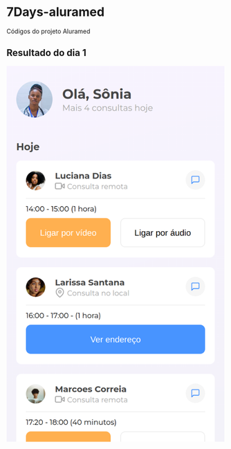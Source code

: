# 7Days-aluramed

Códigos do projeto Aluramed

## Resultado do dia 1

![Captura de tela da página inicial da aplicação Aluramed, em resolução mobile](./assets/readme/dia-1-screenshot.png)